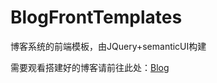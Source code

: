 # BlogFrontTemplates
博客系统的前端模板，由JQuery+semanticUI构建

需要观看搭建好的博客请前往此处：[Blog](https://github.com/TheYoungLad/Blog)
